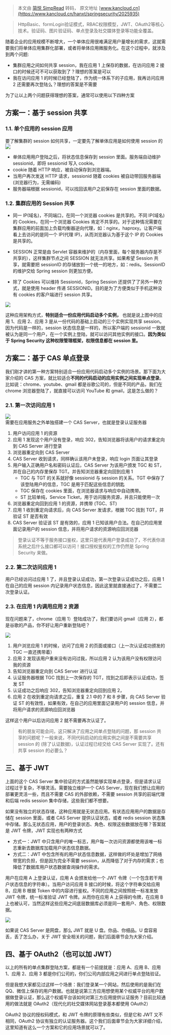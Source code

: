 > 本文由 [简悦 SimpRead](http://ksria.com/simpread/) 转码， 原文地址 [www.kancloud.cn](https://www.kancloud.cn/hanxt/springsecurity/2025935)

> HttpBasic、formLogin验证模式，RBAC权限模型，JWT、OAuth2等核心技术。验证码、图片验证码、单点登录及社交媒体登录等功能全覆盖。

随着企业的应用规模不断增大，一个单体应用很难满足用户量增长的需求，这就需要我们将单体应用集群化部署，或者将单体应用微服务化。在这个过程中，就涉及到两个问题:

*   集群应用之间如何共享 session，我在应用 1 上保存的数据，在访问应用 2 接口的时候还可不可以获取到了？理想的答案是可以
*   我在访问应用 1 的时候已经登陆了，作为统一体系下的子应用，我再访问应用 2 还需要再次登陆么？理想的答案是不需要

为了让以上两个问题获得理想的答案，通常可以使用以下四种方案

方案一：基于 session 共享
-----------------

### 1.1. 单个应用的 session 应用

要了解集群的 session 如何共享，一定要先了解单体应用是如何使用 session 的  
![](https://img.kancloud.cn/17/9b/179bdb8c1a8dfa791dbb916c05be72d7_1200x473.png)

*   单体应用用户登陆之后，将状态信息保存到 session 里面。服务端自动维护 sessionid，即将 sessionid 写入 cookie。
*   cookie 随着 HTTP 响应，被自动保存到浏览器端。
*   当用户再次发送 HTTP 请求，sessionid 随着 cookies 被自动带回服务器端 (浏览器行为，无需编码)
*   服务器端根据 sessionid，可以找回该用户之前保存在 session 里面的数据。

### 1.2. 集群应用的 Session 共享

*   同一 IP(域名)，不同端口，在同一个浏览器 cookies 是共享的。不同 IP(域名) 的 Cookies，在同一个浏览器 Cookies 肯定不共享的。对于这种情况需要在集群应用的前面加上负载均衡器逆向代理，如：nginx，haproxy。让客户端看上去访问的是同一个 IP(代理 IP)，从而浏览器认为基于这个 IP 的 Cookies 是共享的。
    
*   SESSION 正常是由 Servlet 容器来维护的（内存里面，每个服务器内存是不共享的），这样集群节点之间 SESSION 就无法共享。如果希望 Session 共享，就需要把 sessionID 的存储放到一个统一的地方，如：redis。SessionID 的维护交给 Spring session 则更加方便。
    
*   除了 Cookies 可以维持 Sessionid，Spring Session 还提供了了另外一种方式，就是使用 header 传递 SESSIONID。目的是为了方便类似于手机这种没有 cookies 的客户端进行 session 共享。
    

![](https://img.kancloud.cn/c5/95/c5957d41164e027d2404327ce4a5df5d_1051x587.png)

这种应用架构方式，**特别适合一份应用代码启动多个实例，** 也就是说上图中的应用 1、应用 2、应用 3 是从一份代码的基础上启动的三个实例实现共享 session。因为代码是一样的，session 状态信息是一样的，所以客户端的 sessionid 一致就被认为是同一个用户，在一个实例上登陆，就可以访问其他实例的接口。**因为类似于 Spring Security 这种权限管理框架，权限信息都在 session 里。**

方案二：基于 CAS 单点登录
---------------

我们刚才讲的第一种方案特别适合一份应用代码启动多个实例的场景。那下面为大家介绍的 CAS 方案，就比较适合**不同的代码启动的应用实例之间实现单点登录**。比如说：chrome、youtube、gmail 都是谷歌公司的，但是不同的产品，我们在 chrome 浏览器登陆了，就直接可以访问 YouTube 和 gmail，这是怎么做的？

### 2.1. 第一次访问应用 1

![](https://img.kancloud.cn/aa/91/aa918ae7cc4c547a6cae18d6fbff2596_837x473.png)  
需要在应用服务之外单独搭建一个 CAS Server，也就是登录认证服务器

1.  用户访问应用 1 的资源
2.  应用 1 发现这个用户没有登录，响应 302，告知浏览器将该用户的请求重定向到 CAS Server 进行登录
3.  浏览器重定向到 CAS Server
4.  CAS Server 收到请求，同样确认该用户未登录，响应 login 页面让其登录
5.  用户输入正确用户名和密码认证后，CAS Server 为该用户颁发 TGC 和 ST，并在自己的内存里保存 TGT。并告知浏览器重定向回到应用 1
    *   TGC 与 TGT 的关系就好像 sessionid 与 session 的关系。TGT 中保存了该登陆用户的信息，TGC 是用于匹配这些信息的钥匙
    *   TGC 保存在 cookies 里面，在浏览器请求与响应中自动携带。
    *   ST 比较单纯，Service Ticket，用于访问服务资源，并且只能使用一次
6.  浏览器重定向回到应用 1 的资源，并携带 (TGC、ST)
7.  应用 1 收到重定向请求后，向 CAS Server 发请求，根据 TGC 找到 TGT，并验证 ST 是否有效
8.  CAS Server 验证该 ST 是有效的，应用 1 已知该用户合法。在自己的应用里面记录用户的 session 信息，并将用户请求的资源响应回浏览器

> 登录认证不等于服务接口鉴权，这里只是代表用户登录成功了，不代表你进系统之后什么接口都可以访问！接口授权鉴权的工作仍然是 Spring Security 来做。

### 2.2. 第二次访问应用 1

用户已经访问过应用 1 了，并且登录认证成功，第一次登录认证成功之后，应用 1 在自己的应用 session 内记录用户状态信息，因此这里就直接通过了，不需要二次登录认证。

### 2.3. 在应用 1 内调用应用 2 资源

现在问题来了，chrome（应用 1）登陆成功了，我们要访问 gmail（应用 2），都是谷歌的产品，你不好让用户重新登陆吧？

![](https://img.kancloud.cn/33/8b/338b5b8c42522fd545b5bdbb3eace9e2_745x665.png)

1.  用户浏览应用 1 的时候，访问了应用 2 的页面或接口（上一次认证成功颁发的 TGC 一直还携带着）
2.  应用 2 发现该用户重来没有访问过我，所以应用 2 认为该用户没有权限访问我的资源
3.  告知浏览器重定向到 CAS Server 进行认证
4.  认证服务器根据 TGC 找到上一次保存的 TGT，找到之后即表示认证成功，签发 ST
5.  认证成功之后响应 302，告知浏览器重定向回到应用 2，
6.  应用 2 在收到重定向请求之后，重复 2.1 中的 7 和 8 步骤，向 CAS Server 验证 ST 的有效性，如果有效，在自己的应用里面记录用户的 session 信息，并将用户请求的资源响应回浏览器

这样这个用户以后访问应用 2 就不需要再次认证了。

> 有的朋友可能会问，这只解决了应用之间单点登陆的问题，那 session 共享的问题呢？一般来说，不同代码启动的应用实例之间是不需要共享 session 的 (除了认证数据)，认证过程已经交给 CAS Server 实现了。还有共享 session 的必要么？

三、基于 JWT
--------

上面的这个 CAS Server 集中验证的方式虽然能够实现单点登录，但是请求认证过程过于复杂，不够灵活。需要独立维护一个 CAS Server，现在我们想让应用的部署更灵活一些，而且不需要 CAS 的外部依赖，不需要 session 共享的前端代理和后端 redis session 集中存储，这些我们都不想要。

如果没有独立的状态存储，这种应用就是无状态应用。有状态应用用户的数据是存储在 session 里面，或者 CAS Server 提供认证状态，或者 redis session 状态集中存储。那么无状态应用，用户的登录状态、角色、权限这些数据放在哪？答案就是 JWT 令牌，JWT 实现也有两种方式

*   方式一：JWT 中只含用户的唯一标志，用户每一次访问资源都使用该唯一标志重新去数据库加载用户状态信息数据。
*   方式二：JWT 中包含所有的用户状态信息数据，这样做的坏处是增加了网络带宽的负担，但是因为完全不需要 session，从而降低了对于内存的需求；也降低了数据库用户状态数据查询操作的需求。

用户在应用 A 上登录认证，应用 A 会颁发给他一个 JWT 令牌（一个包含若干用户状态信息的字符串）。当用户访问应用 B 接口的时候，将这个字符串交给应用 B，应用 B 根据 Token 中的内容进行鉴权。不同的应用之间按照统一标准发放 JWT 令牌，统一标准验证 JWT 令牌。从而你在应用 A 上获得的令牌，在应用 B 上也被认可，当然这样这些应用之间底层数据库必须是同一套用户、角色、权限数据。

![](https://img.kancloud.cn/f6/de/f6de020bb5879c0a3ee53371b0738ee4_878x525.png)

如果说 CAS Server 是网盘，那么 JWT 就是 U 盘。你品、你细品。U 盘容易丢，丢了怎么办，关于 JWT 安全相关的问题，我们后面章节会为大家介绍。

四、基于 OAuth2（也可以加 JWT）
---------------------

以上的所有的单点集群登陆方案，都是有一个前提就是：应用 A、应用 B、应用 1、应用 2、应用 3 都是你们公司的，你们公司内部应用之间进行单点登陆验证。

但是我想大家都见过这样一个场景：我们登录某一个网站，然后使用的是我们在 QQ、微信上保存的用户数据。也就是说第三方应用想使用某个权威平台的用户数据做登录认证，那么这个权威平台该如何对第三方应用提供认证服务？目前比较通用的做法就是 OAuth2（现代化的社交媒体网站登录基本都使用 OAuth2）

OAuth2 协议的授权码模式，和 JWT 令牌的原理有些类似，但是它和 JWT 又不相同，OAuth2 协议有独立的认证服务器。这个我们后面章节会为大家详细介绍，这里知道有这么一个方案和它的应用场景就可以了。